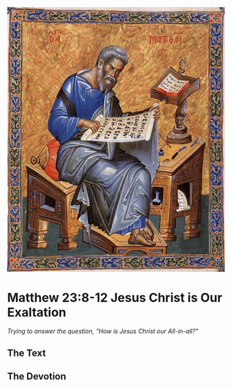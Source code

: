 <img class="intro-right" src="../images/art-matthew.jpg">

# Matthew 23:8-12 Jesus Christ is Our Exaltation

*Trying to answer the question, "How is Jesus Christ our All-in-all?"*

## The Text

## The Devotion